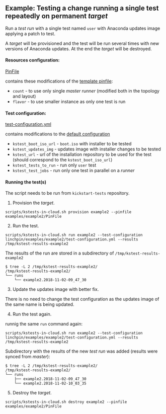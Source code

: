 Example: Testing a change running a single test repeatedly on permanent *target*
--------------------------------------------------------------------------------

Run a *test run* with a single test named `user` with Anaconda updates image applying a patch to test.

A *target* will be provisioned and the test will be run several times with new versions of Anaconda updates. At the end the *target* will be destroyed.

#### Resources configuration:

[PinFile](PinFile)

contains these modifications of the [template pinfile](../../PinFile):

* `count` - to use only single *master* *runner* (modified both in the topology and layout)
* `flavor` - to use smaller instance as only one test is run

#### Test configuration:

[test-configuration.yml](test-configuration.yml)

contains modifications to the [default configuration](../../../ansible/roles/kstest-master/defaults/main/test-configuration.yml)

* `kstest_boot_iso_url` - `boot.iso` with installer to be tested
* `kstest_updates_img` - updates image with installer changes to be tested
* `kstest_url` - url of the installation repository to be used for the test (should correspond to the `kstest_boot_iso_url`)
* `kstest_tests_to_run` - run only `user` test
* `kstest_test_jobs` - run only one test in parallel on a *runner*

#### Running the test(s)

The script needs to be run from `kickstart-tests` repository.

1) Provision the *target*.

```
scripts/kstests-in-cloud.sh provision example2 --pinfile examples/example2/PinFile
```

2) Run the test.

```
scripts/kstests-in-cloud.sh run example2 --test-configuration linchpin/examples/example2/test-configuration.yml --results /tmp/kstest-results-example2
```

The results of the run are stored in a subdirectory of `/tmp/kstest-results-example2`

```
$ tree -L 2 /tmp/kstest-results-example2/
/tmp/kstest-results-example2/
└── runs
    └── example2.2018-11-02-09_47_30

```

3) Update the updates image with better fix.

There is no need to change the test configuration as the updates image of the same name is being updated.

4) Run the test again.

runnig the same `run` command again:

```
scripts/kstests-in-cloud.sh run example2 --test-configuration linchpin/examples/example2/test-configuration.yml --results /tmp/kstest-results-example2
```

Subdirectory with the results of the new *test run* was added (results were synced from *master*):
```
$ tree -L 2 /tmp/kstest-results-example2/
/tmp/kstest-results-example2/
└── runs
    ├── example2.2018-11-02-09_47_30
    └── example2.2018-11-02-10_03_35

```

5) Destroy the *target*.

```
scripts/kstests-in-cloud.sh destroy example2 --pinfile examples/example2/PinFile
```
